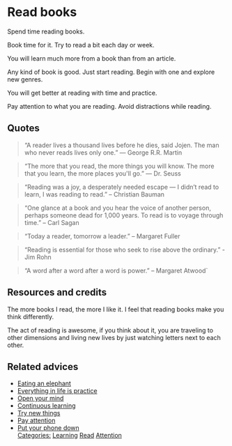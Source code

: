 # Read books

Spend time reading books.

Book time for it. Try to read a bit each day or week.

You will learn much more from a book than from an article.

Any kind of book is good. Just start reading. Begin with one and explore new genres.

You will get better at reading with time and practice.

Pay attention to what you are reading. Avoid distractions while reading.

## Quotes

> “A reader lives a thousand lives before he dies, said Jojen. The man who never reads lives only one.” ― George R.R. Martin

> “The more that you read, the more things you will know. The more that you learn, the more places you'll go.” ― Dr. Seuss

> “Reading was a joy, a desperately needed escape — I didn’t read to learn, I was reading to read.” – Christian Bauman

> “One glance at a book and you hear the voice of another person, perhaps someone dead for 1,000 years. To read is to voyage through time.” – Carl Sagan

> “Today a reader, tomorrow a leader.” – Margaret Fuller

> “Reading is essential for those who seek to rise above the ordinary.” - Jim Rohn

> “A word after a word after a word is power.” – Margaret Atwood`

## Resources and credits

The more books I read, the more I like it. I feel that reading books make you think differently.

The act of reading is awesome, if you think about it, you are traveling to other dimensions and living new lives by just watching letters next to each other.

## Related advices

- [Eating an elephant](../Eating%20an%20elephant/index.md)
- [Everything in life is practice](../Everything%20in%20life%20is%20practice/index.md)
- [Open your mind](../Open%20your%20mind/index.md)
- [Continuous learning](../Continuous%20learning/index.md)
- [Try new things](../Try%20new%20things/index.md)
- [Pay attention](../Pay%20attention/index.md)
- [Put your phone down](../Put%20your%20phone%20down/index.md)<br/>[Categories:](../Categories/index.md) [Learning](../Categories/Learning.md) [Read](../Categories/Read.md) [Attention](../Categories/Attention.md)